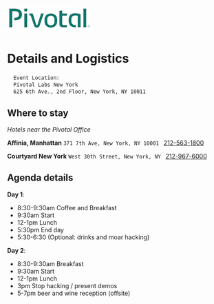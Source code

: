 # ![Pivotal Logo](img/pivotal_logo_sm.png)

# Details and Logistics #

```
  Event Location:
  Pivotal Labs New York
  625 6th Ave., 2nd Floor, New York, NY 10011
```

## Where to stay
_Hotels near the Pivotal Office_

__Affinia, Manhattan__
``371 7th Ave, New York, NY 10001 `` [212-563-1800](tel:212-563-1800)

__Courtyard New York__
``West 30th Street, New York, NY `` [212-967-6000](tel:212-967-6000)

## Agenda details

__Day 1__:

- 8:30-9:30am Coffee and Breakfast
- 9:30am Start
- 12-1pm Lunch
- 5:30pm End day
- 5:30-6:30 (Optional: drinks and moar hacking)

__Day 2__:

 - 8:30-9:30am Breakfast
 - 9:30am Start
 - 12-1pm Lunch
 - 3pm Stop hacking / present demos
 - 5-7pm beer and wine reception (offsite)
